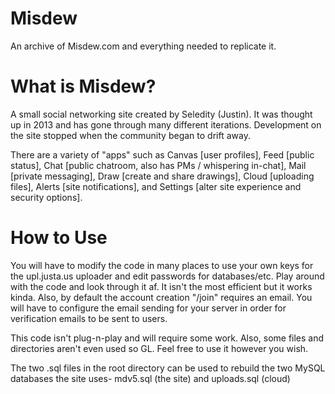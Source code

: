 # Misdew
  An archive of Misdew.com and everything needed to replicate it.

# What is Misdew?

A small social networking site created by Seledity (Justin). It was thought up in 2013 and has gone through many different iterations. Development on the site stopped when the community began to drift away.

There are a variety of "apps" such as Canvas [user profiles], Feed [public status], Chat [public chatroom, also has PMs / whispering in-chat], Mail [private messaging], Draw [create and share drawings], Cloud [uploading files], Alerts [site notifications], and Settings [alter site experience and security options].

# How to Use

You will have to modify the code in many places to use your own keys for the upl.justa.us uploader and edit passwords for databases/etc. Play around with the code and look through it af. It isn't the most efficient but it works kinda. Also, by default the account creation "/join" requires an email. You will have to configure the email sending for your server in order for verification emails to be sent to users.

This code isn't plug-n-play and will require some work. Also, some files and directories aren't even used so GL. Feel free to use it however you wish. 

The two .sql files in the root directory can be used to rebuild the two MySQL databases the site uses- mdv5.sql (the site) and uploads.sql (cloud)
